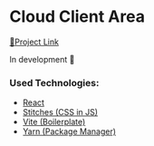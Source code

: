 <h1>Cloud Client Area</h1>
<a href="https://cloud-client-area.vercel.app" target="_blank">🔗Project Link</a>

<p>In development 🚧</p>

<h3>Used Technologies:</h3>
<ul>
  <li><a href="https://pt-br.reactjs.org/" target="_blank">React</a></li>
  <li><a href="https://stitches.dev/" target="_blank">Stitches (CSS in JS)</li>
  <li><a href="https://vitejs.dev/" target="_blank">Vite (Boilerplate)</li>
  <li><a href="https://yarnpkg.com/" target="_blank">Yarn (Package Manager)</li>
</ul>

